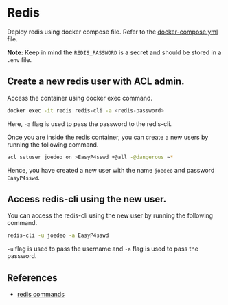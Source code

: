 # Redis

Deploy redis using docker compose file. Refer to the [docker-compose.yml](./docker-compose.yml) file.

**Note:** Keep in mind the `REDIS_PASSWORD` is a secret and should be stored in a `.env` file.

## Create a new redis user with ACL admin.

Access the container using docker exec command. 

```sh
docker exec -it redis redis-cli -a <redis-password>
```

Here, `-a` flag is used to pass the password to the redis-cli.

Once you are inside the redis container, you can create a new users by running the following command.

```sh
acl setuser joedeo on >EasyP4sswd +@all -@dangerous ~*
```

Hence, you have created a new user with the name `joedeo` and password `EasyP4sswd`.

## Access redis-cli using the new user.

You can access the redis-cli using the new user by running the following command.

```sh
redis-cli -u joedeo -a EasyP4sswd
```

`-u` flag is used to pass the username and `-a` flag is used to pass the password.

## References

- [redis commands](https://redis.io/commands)



